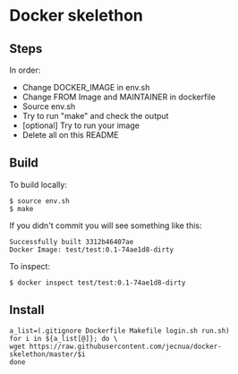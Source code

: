 # Docker skelethon

## Steps

In order:

- Change DOCKER_IMAGE in env.sh
- Change FROM Image and MAINTAINER in dockerfile
- Source env.sh
- Try to run "make" and check the output
- [optional] Try to run your image
- Delete all on this README

## Build

To build locally:

    $ source env.sh
    $ make

If you didn't commit you will see something like this:

    Successfully built 3312b46407ae
    Docker Image: test/test:0.1-74ae1d8-dirty

To inspect:

    $ docker inspect test/test:0.1-74ae1d8-dirty

## Install

    a_list=(.gitignore Dockerfile Makefile login.sh run.sh)
    for i in ${a_list[@]}; do \
    wget https://raw.githubusercontent.com/jecnua/docker-skelethon/master/$i
    done
